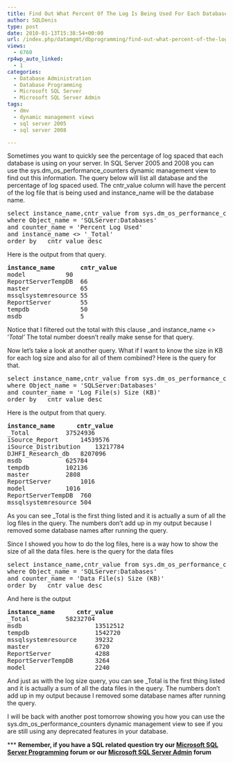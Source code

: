 ```yaml
---
title: Find Out What Percent Of The Log Is Being Used For Each Database In SQL Server 2005 and 2008
author: SQLDenis
type: post
date: 2010-01-13T15:38:54+00:00
url: /index.php/datamgmt/dbprogramming/find-out-what-percent-of-the-log-is-bein-2008/
views:
  - 6760
rp4wp_auto_linked:
  - 1
categories:
  - Database Administration
  - Database Programming
  - Microsoft SQL Server
  - Microsoft SQL Server Admin
tags:
  - dmv
  - dynamic management views
  - sql server 2005
  - sql server 2008

---
```

Sometimes you want to quickly see the percentage of log spaced that each database is using on your server. In SQL Server 2005 and 2008 you can use the sys.dm\_os\_performance\_counters dynamic management view to find out this information. The query below will list all database and the percentage of log spaced used. The cntr\_value column will have the percent of the log file that is being used and instance_name will be the database name.

<pre>select instance_name,cntr_value from sys.dm_os_performance_counters
where Object_name = 'SQLServer:Databases'   
and counter_name = 'Percent Log Used' 
and instance_name <> '_Total'                                                                                                                          
order by   cntr_value desc  </pre>

Here is the output from that query.

<pre><strong>instance_name       cntr_value</strong>
model		    90
ReportServerTempDB  66
master              65
mssqlsystemresource 55
ReportServer        55
tempdb              50
msdb                5</pre>

Notice that I filtered out the total with this clause _and instance_name <> &#8216;_Total&#8217;_ The total number doesn&#8217;t really make sense for that query. 

Now let&#8217;s take a look at another query. What if I want to know the size in KB for each log size and also for all of them combined? Here is the query for that.

<pre>select instance_name,cntr_value from sys.dm_os_performance_counters
where Object_name = 'SQLServer:Databases'   
and counter_name = 'Log File(s) Size (KB)'   
order by   cntr_value desc </pre>

Here is the output from that query.

<pre><strong>instance_name		cntr_value</strong>
_Total			37524936
iSource_Report		14539576
iSource_Distribution	13217784
DJHFI_Research_db	8207096
msdb			625784
tempdb			102136
master			2808
ReportServer		1016
model			1016
ReportServerTempDB	760
mssqlsystemresource	504</pre>

As you can see _Total is the first thing listed and it is actually a sum of all the log files in the query. The numbers don&#8217;t add up in my output because I removed some database names after running the query.

Since I showed you how to do the log files, here is a way how to show the size of all the data files. here is the query for the data files

<pre>select instance_name,cntr_value from sys.dm_os_performance_counters
where Object_name = 'SQLServer:Databases'   
and counter_name = 'Data File(s) Size (KB)'   
order by   cntr_value desc </pre>

And here is the output

<pre><strong>instance_name		cntr_value</strong>
_Total			58232704
msdb                    13512512
tempdb                  1542720
mssqlsystemresource     39232
master                  6720
ReportServer            4288
ReportServerTempDB      3264
model                   2240</pre>

And just as with the log size query, you can see _Total is the first thing listed and it is actually a sum of all the data files in the query. The numbers don&#8217;t add up in my output because I removed some database names after running the query.

I will be back with another post tomorrow showing you how you can use the sys.dm\_os\_performance_counters dynamic management view to see if you are still using any deprecated features in your database.

\*** **Remember, if you have a SQL related question try our [Microsoft SQL Server Programming][1] forum or our [Microsoft SQL Server Admin][2] forum**<ins></ins>

 [1]: http://forum.lessthandot.com/viewforum.php?f=17
 [2]: http://forum.lessthandot.com/viewforum.php?f=22
